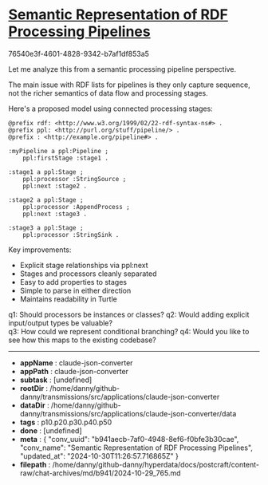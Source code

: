 # [Semantic Representation of RDF Processing Pipelines](https://claude.ai/chat/b941aecb-7af0-4948-8ef6-f0bfe3b30cae)

76540e3f-4601-4828-9342-b7af1df853a5

 Let me analyze this from a semantic processing pipeline perspective.

The main issue with RDF lists for pipelines is they only capture sequence, not the richer semantics of data flow and processing stages.

Here's a proposed model using connected processing stages:

```turtle
@prefix rdf: <http://www.w3.org/1999/02/22-rdf-syntax-ns#> .
@prefix ppl: <http://purl.org/stuff/pipeline/> .
@prefix : <http://example.org/pipeline#> .

:myPipeline a ppl:Pipeline ;
    ppl:firstStage :stage1 .

:stage1 a ppl:Stage ;
    ppl:processor :StringSource ;
    ppl:next :stage2 .
    
:stage2 a ppl:Stage ;
    ppl:processor :AppendProcess ; 
    ppl:next :stage3 .

:stage3 a ppl:Stage ;
    ppl:processor :StringSink .
```

Key improvements:
- Explicit stage relationships via ppl:next
- Stages and processors cleanly separated
- Easy to add properties to stages
- Simple to parse in either direction
- Maintains readability in Turtle

q1: Should processors be instances or classes?
q2: Would adding explicit input/output types be valuable?  
q3: How could we represent conditional branching?
q4: Would you like to see how this maps to the existing codebase?

---

* **appName** : claude-json-converter
* **appPath** : claude-json-converter
* **subtask** : [undefined]
* **rootDir** : /home/danny/github-danny/transmissions/src/applications/claude-json-converter
* **dataDir** : /home/danny/github-danny/transmissions/src/applications/claude-json-converter/data
* **tags** : p10.p20.p30.p40.p50
* **done** : [undefined]
* **meta** : {
  "conv_uuid": "b941aecb-7af0-4948-8ef6-f0bfe3b30cae",
  "conv_name": "Semantic Representation of RDF Processing Pipelines",
  "updated_at": "2024-10-30T11:26:57.716865Z"
}
* **filepath** : /home/danny/github-danny/hyperdata/docs/postcraft/content-raw/chat-archives/md/b941/2024-10-29_765.md